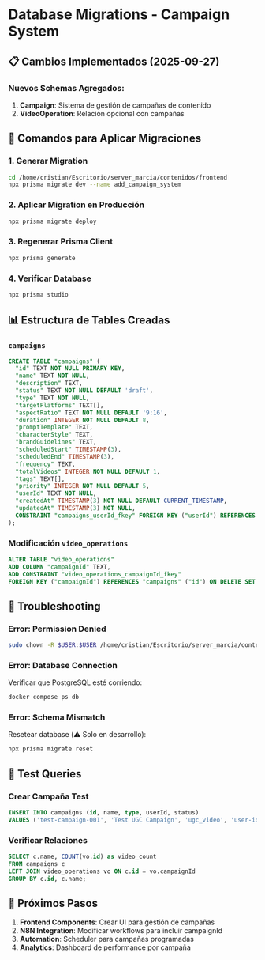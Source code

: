 # Database Migrations - Campaign System

## 📋 Cambios Implementados (2025-09-27)

### Nuevos Schemas Agregados:
1. **Campaign**: Sistema de gestión de campañas de contenido
2. **VideoOperation**: Relación opcional con campañas

## 🚀 Comandos para Aplicar Migraciones

### 1. Generar Migration
```bash
cd /home/cristian/Escritorio/server_marcia/contenidos/frontend
npx prisma migrate dev --name add_campaign_system
```

### 2. Aplicar Migration en Producción
```bash
npx prisma migrate deploy
```

### 3. Regenerar Prisma Client
```bash
npx prisma generate
```

### 4. Verificar Database
```bash
npx prisma studio
```

## 📊 Estructura de Tables Creadas

### `campaigns`
```sql
CREATE TABLE "campaigns" (
  "id" TEXT NOT NULL PRIMARY KEY,
  "name" TEXT NOT NULL,
  "description" TEXT,
  "status" TEXT NOT NULL DEFAULT 'draft',
  "type" TEXT NOT NULL,
  "targetPlatforms" TEXT[],
  "aspectRatio" TEXT NOT NULL DEFAULT '9:16',
  "duration" INTEGER NOT NULL DEFAULT 8,
  "promptTemplate" TEXT,
  "characterStyle" TEXT,
  "brandGuidelines" TEXT,
  "scheduledStart" TIMESTAMP(3),
  "scheduledEnd" TIMESTAMP(3),
  "frequency" TEXT,
  "totalVideos" INTEGER NOT NULL DEFAULT 1,
  "tags" TEXT[],
  "priority" INTEGER NOT NULL DEFAULT 5,
  "userId" TEXT NOT NULL,
  "createdAt" TIMESTAMP(3) NOT NULL DEFAULT CURRENT_TIMESTAMP,
  "updatedAt" TIMESTAMP(3) NOT NULL,
  CONSTRAINT "campaigns_userId_fkey" FOREIGN KEY ("userId") REFERENCES "users" ("id") ON DELETE CASCADE ON UPDATE CASCADE
);
```

### Modificación `video_operations`
```sql
ALTER TABLE "video_operations"
ADD COLUMN "campaignId" TEXT,
ADD CONSTRAINT "video_operations_campaignId_fkey"
FOREIGN KEY ("campaignId") REFERENCES "campaigns" ("id") ON DELETE SET NULL ON UPDATE CASCADE;
```

## 🔧 Troubleshooting

### Error: Permission Denied
```bash
sudo chown -R $USER:$USER /home/cristian/Escritorio/server_marcia/contenidos/frontend/node_modules
```

### Error: Database Connection
Verificar que PostgreSQL esté corriendo:
```bash
docker compose ps db
```

### Error: Schema Mismatch
Resetear database (⚠️ Solo en desarrollo):
```bash
npx prisma migrate reset
```

## 📝 Test Queries

### Crear Campaña Test
```sql
INSERT INTO campaigns (id, name, type, userId, status)
VALUES ('test-campaign-001', 'Test UGC Campaign', 'ugc_video', 'user-id-here', 'draft');
```

### Verificar Relaciones
```sql
SELECT c.name, COUNT(vo.id) as video_count
FROM campaigns c
LEFT JOIN video_operations vo ON c.id = vo.campaignId
GROUP BY c.id, c.name;
```

## 🎯 Próximos Pasos

1. **Frontend Components**: Crear UI para gestión de campañas
2. **N8N Integration**: Modificar workflows para incluir campaignId
3. **Automation**: Scheduler para campañas programadas
4. **Analytics**: Dashboard de performance por campaña